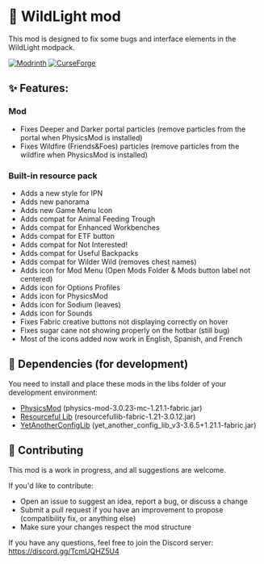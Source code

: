 # 🌲 WildLight mod

This mod is designed to fix some bugs and interface elements in the WildLight modpack.

[![Modrinth](https://cdn.jsdelivr.net/npm/@intergrav/devins-badges@3/assets/cozy/available/modrinth_64h.png)](https://modrinth.com/project/6QzexKXD)
[![CurseForge](https://cdn.jsdelivr.net/npm/@intergrav/devins-badges@3/assets/cozy/available/curseforge_64h.png)](https://www.curseforge.com/minecraft/modpacks/wildlight)

## ✨ Features:

### Mod

- Fixes Deeper and Darker portal particles (remove particles from the portal when PhysicsMod is installed)
- Fixes Wildfire (Friends&Foes) particles (remove particles from the wildfire when PhysicsMod is installed)

### Built-in resource pack

- Adds a new style for IPN
- Adds new panorama
- Adds new Game Menu Icon
- Adds compat for Animal Feeding Trough
- Adds compat for Enhanced Workbenches
- Adds compat for ETF button
- Adds compat for Not Interested!
- Adds compat for Useful Backpacks
- Adds compat for Wilder Wild (removes chest names)
- Adds icon for Mod Menu (Open Mods Folder & Mods button label not centered)
- Adds icon for Options Profiles
- Adds icon for PhysicsMod
- Adds icon for Sodium (leaves)
- Adds icon for Sounds
- Fixes Fabric creative buttons not displaying correctly on hover
- Fixes sugar cane not showing properly on the hotbar (still bug)
- Most of the icons added now work in English, Spanish, and French

## 🔗 Dependencies (for development)

You need to install and place these mods in the libs folder of your development environment:

- [PhysicsMod](https://modrinth.com/mod/physicsmod/version/W6xWq9WM) (physics-mod-3.0.23-mc-1.21.1-fabric.jar)
- [Resourceful Lib](https://modrinth.com/mod/resourceful-lib/version/Hf91FuVF) (resourcefullib-fabric-1.21-3.0.12.jar)
- [YetAnotherConfigLib](https://modrinth.com/mod/yacl/version/3.6.5+1.21.1-fabric) (yet_another_config_lib_v3-3.6.5+1.21.1-fabric.jar)

## 🤝 Contributing

This mod is a work in progress, and all suggestions are welcome.

If you'd like to contribute:

- Open an issue to suggest an idea, report a bug, or discuss a change
- Submit a pull request if you have an improvement to propose (compatibility fix, or anything else)
- Make sure your changes respect the mod structure

If you have any questions, feel free to join the Discord server: https://discord.gg/TcmUQHZ5U4
